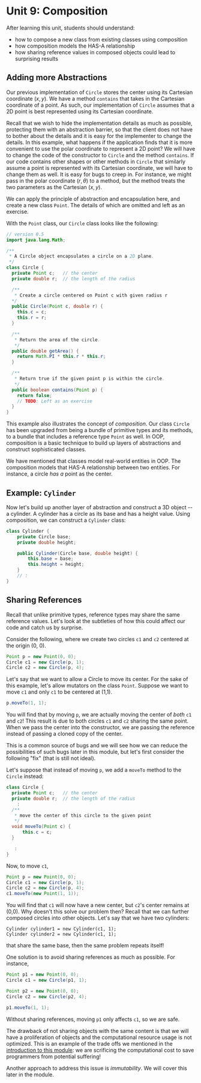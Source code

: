 # Unit 9: Composition

After learning this unit, students should understand:

- how to compose a new class from existing classes using composition
- how composition models the HAS-A relationship
- how sharing reference values in composed objects could lead to surprising results

## Adding more Abstractions

Our previous implementation of `Circle` stores the center using its Cartesian coordinate $(x,y)$.  We have a method `contains` that takes in the Cartesian coordinate of a point.  As such, our implementation of `Circle` assumes that a 2D point is best represented using its Cartesian coordinate.  

Recall that we wish to hide the implementation details as much as possible, protecting them with an abstraction barrier, so that the client does not have to bother about the details and it is easy for the implementer to change the details.  In this example, what happens if the application finds that it is more convenient to use the polar coordinate to represent a 2D point?  We will have to change the code of the constructor to `Circle` and the method `contains`.  If our code contains other shapes or other methods in `Circle` that similarly assume a point is represented with its Cartesian coordinate, we will have to change them as well.  It is easy for bugs to creep in.  For instance, we might pass in the polar coordinate $(r, \theta)$ to a method, but the method treats the two parameters as the Cartesian $(x,y)$.

We can apply the principle of abstraction and encapsulation here, and create a new class `Point`.  The details of which are omitted and left as an exercise.  

With the `Point` class, our `Circle` class looks like the following:

```Java
// version 0.5
import java.lang.Math;

/**
 * A Circle object encapsulates a circle on a 2D plane.  
 */
class Circle {
  private Point c;   // the center
  private double r;  // the length of the radius

  /**
   * Create a circle centered on Point c with given radius r
  */
  public Circle(Point c, double r) {
    this.c = c;
    this.r = r;
  }

  /**
   * Return the area of the circle.
   */
  public double getArea() {
    return Math.PI * this.r * this.r;
  }

  /**
   * Return true if the given point p is within the circle.
   */
  public boolean contains(Point p) {
    return false;
	// TODO: Left as an exercise
  }
}
```

This example also illustrates the concept of _composition_.  Our class `Circle` has been upgraded from being a bundle of primitive types and its methods, to a bundle that includes a reference type `Point` as well.  In OOP, composition is a basic technique to build up layers of abstractions and construct sophisticated classes.

We have mentioned that classes model real-world entities in OOP.  The composition models that HAS-A relationship between two entities.  For instance, a circle _has a_ point as the center.

## Example: `Cylinder`

Now let's build up another layer of abstraction and construct a 3D object -- a cylinder.  A cylinder has a circle as its base and has a height value.  Using composition, we can construct a `Cylinder` class:

```Java
class Cylinder {
	private Circle base;
	private double height;

	public Cylinder(Circle base, double height) {
		this.base = base;
		this.height = height;
	}
	// :
}
```


## Sharing References

Recall that unlike primitive types, reference types may share the same reference values.  Let's look at the subtleties of how this could affect our code and catch us by surprise.

Consider the following, where we create two circles `c1` and `c2` centered at the origin (0, 0).
```Java
Point p = new Point(0, 0);
Circle c1 = new Circle(p, 1);
Circle c2 = new Circle(p, 4);
```

Let's say that we want to allow a Circle to move its center.  For the sake of this example, let's allow mutators on the class `Point`.  Suppose we want to move `c1` and only `c1` to be centered at (1,1).
```Java
p.moveTo(1, 1);
```

You will find that by moving `p`, we are actually moving the center of _both_ `c1` and `c2`!  This result is due to both circles `c1` and `c2` sharing the same point.  When we pass the center into the constructor, we are passing the reference instead of passing a cloned copy of the center.  

This is a common source of bugs and we will see how we can reduce the possibilities of such bugs later in this module, but let's first consider the following "fix" (that is still not ideal).

Let's suppose that instead of moving `p`, we add a `moveTo` method to the `Circle` instead:
```Java
class Circle {
  private Point c;   // the center
  private double r;  // the length of the radius
	:
  /**
   * move the center of this circle to the given point
   */
  void moveTo(Point c) {
	  this.c = c;
  }

   :
}
```

Now, to move `c1`,
```Java
Point p = new Point(0, 0);
Circle c1 = new Circle(p, 1);
Circle c2 = new Circle(p, 4);
c1.moveTo(new Point(1, 1));
```

You will find that `c1` will now have a new center, but `c2`'s center remains at (0,0).  Why doesn't this solve our problem then?  Recall that we can further composed circles into other objects.  Let's say that we have two cylinders:
```
Cylinder cylinder1 = new Cylinder(c1, 1);
Cylinder cylinder2 = new Cylinder(c1, 1);
```

that share the same base, then the same problem repeats itself!

One solution is to avoid sharing references as much as possible.  For instance,

```Java
Point p1 = new Point(0, 0);
Circle c1 = new Circle(p1, 1);

Point p2 = new Point(0, 0);
Circle c2 = new Circle(p2, 4);

p1.moveTo(1, 1);
```

Without sharing references, moving `p1` only affects `c1`, so we are safe.   

The drawback of not sharing objects with the same content is that we will have a proliferation of objects and the computational resource usage is not optimized.  This is an example of the trade offs we mentioned in the [introduction to this module](00-overview.md): we are scrificing the computational cost to save programmers from potential suffering!

Another approach to address this issue is _immutability_.  We will cover this later in the module.
